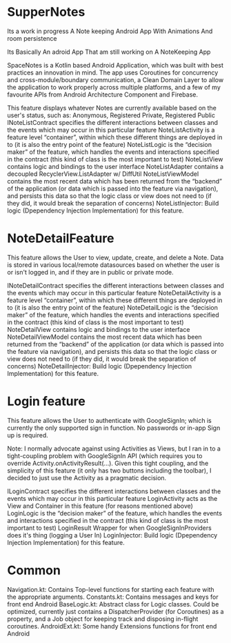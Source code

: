 # SupperNotes
Its a work in progress A Note keeping Android App With Animations And room persistence

Its Basically An adroid App That am still working on A NoteKeeping App

SpaceNotes is a Kotlin based Android Application, which was built with best practices an innovation in mind. The app uses Coroutines for concurrency and cross-module/boundary communication, a Clean Domain Layer to allow the application to work properly across multiple platforms, and a few of my favourite APIs from Android Architecture Component and Firebase.


This feature displays whatever Notes are currently available based on the user's status, such as: Anonymous, Registered Private, Registered Public
INoteListContract specifies the different interactions between classes and the events which may occur in this particular feature
NoteListActivity is a feature level “container”, within which these different things are deployed in to (it is also the entry point of the feature)
NoteListLogic is the “decision maker” of the feature, which handles the events and interactions specified in the contract (this kind of class is the most important to test)
NoteListView contains logic and bindings to the user interface
NoteListAdapter contains a decoupled RecyclerView.ListAdapter w/ DiffUtil
NoteListViewModel contains the most recent data which has been returned from the “backend” of the application (or data which is passed into the feature via navigation), and persists this data so that the logic class or view does not need to (if they did, it would break the separation of concerns)
NoteListInjector: Build logic (Dpependency Injection Implementation) for this feature.

# NoteDetailFeature
This feature allows the User to view, update, create, and delete a Note. Data is stored in various local/remote datasources based on whether the user is or isn't logged in, and if they are in public or private mode.

INoteDetailContract specifies the different interactions between classes and the events which may occur in this particular feature
NoteDetailActivity is a feature level “container”, within which these different things are deployed in to (it is also the entry point of the feature)
NoteDetailLogic is the “decision maker” of the feature, which handles the events and interactions specified in the contract (this kind of class is the most important to test)
NoteDetailView contains logic and bindings to the user interface
NoteDetailViewModel contains the most recent data which has been returned from the “backend” of the application (or data which is passed into the feature via navigation), and persists this data so that the logic class or view does not need to (if they did, it would break the separation of concerns)
NoteDetailInjector: Build logic (Dpependency Injection Implementation) for this feature.

# Login feature

This feature allows the User to authenticate with GoogleSignIn; which is currently the only supported sign in function. No passwords or in-app Sign up is required.

Note: I normally advocate against using Activities as Views, but I ran in to a tight-coupling problem with GoogleSignIn API (which requires you to override Activity.onActivityResult(...). Given this tight coupling, and the simplicity of this feature (it only has two buttons including the toolbar), I decided to just use the Activity as a pragmatic decision.

ILoginContract specifies the different interactions between classes and the events which may occur in this particular feature
LoginActivity acts as the View and Container in this feature (for reasons mentioned above)
LoginLogic is the “decision maker” of the feature, which handles the events and interactions specified in the contract (this kind of class is the most important to test)
LoginResult Wrapper for when GoogleSignInProviders does it's thing (logging a User In)
LoginInjector: Build logic (Dpependency Injection Implementation) for this feature.

# Common

Navigation.kt: Contains Top-level functions for starting each feature with the appropriate arguments.
Constants.kt: Contains messages and keys for front end Android
BaseLogic.kt: Abstract class for Logic classes. Could be optimized, currently just contains a DispatcherProvider (for Coroutines) as a property, and a Job object for keeping track and disposing in-flight coroutines.
AndroidExt.kt: Some handy Extensions functions for front end Android
